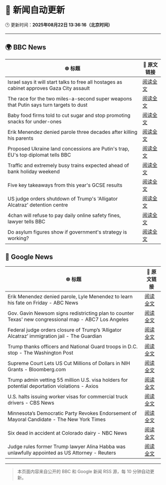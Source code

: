 # 🧠 新闻自动更新

🕒 更新时间：**2025年08月22日 13:36:16（北京时间）**

---

## 🌍 BBC News

| 🌐 标题 | 🔗 原文链接 |
|--------|-------------|
| Israel says it will start talks to free all hostages as cabinet approves Gaza City assault | [阅读全文](https://www.bbc.com/news/articles/c754kknw2g2o?at_medium=RSS&at_campaign=rss) |
| The race for the two miles-a-second super weapons that Putin says turn targets to dust | [阅读全文](https://www.bbc.com/news/articles/cgeqj1q8gj4o?at_medium=RSS&at_campaign=rss) |
| Baby food firms told to cut sugar and stop promoting snacks for under-ones | [阅读全文](https://www.bbc.com/news/articles/cvgpld8p9rqo?at_medium=RSS&at_campaign=rss) |
| Erik Menendez denied parole three decades after killing his parents | [阅读全文](https://www.bbc.com/news/articles/c3wnlldjp20o?at_medium=RSS&at_campaign=rss) |
| Proposed Ukraine land concessions are Putin's trap, EU's top diplomat tells BBC | [阅读全文](https://www.bbc.com/news/articles/cp8zdezm507o?at_medium=RSS&at_campaign=rss) |
| Traffic and extremely busy trains expected ahead of bank holiday weekend | [阅读全文](https://www.bbc.com/news/articles/c1kzrxwjnryo?at_medium=RSS&at_campaign=rss) |
| Five key takeaways from this year's GCSE results | [阅读全文](https://www.bbc.com/news/articles/c70x5j8z34do?at_medium=RSS&at_campaign=rss) |
| US judge orders shutdown of Trump's 'Alligator Alcatraz' detention centre | [阅读全文](https://www.bbc.com/news/articles/c5y3lwze2njo?at_medium=RSS&at_campaign=rss) |
| 4chan will refuse to pay daily online safety fines, lawyer tells BBC | [阅读全文](https://www.bbc.com/news/articles/cq68j5g2nr1o?at_medium=RSS&at_campaign=rss) |
| Do asylum figures show if government's strategy is working? | [阅读全文](https://www.bbc.com/news/articles/cx2x371g2k8o?at_medium=RSS&at_campaign=rss) |

## 📰 Google News

| 🌐 标题 | 🔗 原文链接 |
|--------|-------------|
| Erik Menendez denied parole, Lyle Menendez to learn his fate on Friday - ABC News | [阅读全文](https://news.google.com/rss/articles/CBMingFBVV95cUxQaWJGSmlJMzNLdHBlbnJlTjBrd3E1a19xS0dveTJwN1JUeHNLVnFidk1EMklZcUpadjR2SW5qMXBIU0lnSzBHUnVSUE1iN3BPTkRhSlpSd0NaT0JrVm1uU09VUXBmMGZTREMtQXJCclU0YUpGN3Z1M1V4Mm5tWVdLYmNpd3N2S1hXazJveDZnOGlfeUVOdTMwNWFKMUtCZ9IBowFBVV95cUxNajZBTU1NUU1qSTFoOS1fbTlOUm9GeVhXTnFoS2pKSWZVZno0aGVmbmkyaFRwVUNGTWphS2dTdG51Tm1fY3Y5bUlLN3I3UTBuZTV1WHUyN084clBpbzRxdzZIdkhyX0dQY012N2dUQ1BJemNwZTJ5MnR4SU5mVUVObWQ5Y1FHNnp4dVV6RG8zTENTdXJESnVWUmwyRDRlaHB3T0JR?oc=5) |
| Gov. Gavin Newsom signs redistricting plan to counter Texas' new congressional map - ABC7 Los Angeles | [阅读全文](https://news.google.com/rss/articles/CBMi1AFBVV95cUxPV1p2WW9oMzVEVllIVU9oazFaM0JLVVpNVE1CLWNVREhEaWFjdklVRzg5b2ZNS3pyOWFDVGlzV1ZfVkl6YlM5Z1hfNzhva0p3dDE1OTFuNXhXVTBXbTNBOE1taXVqMjlkZUQ1RFV4czk5N2RTTFhTaG5fNy0zcFA5YXZpU212c3Njem1lQS16Y2tsZDlMU212T2dsVW5EMjRYQkVzTHlPNlIzdU1HUDlBR2xWNUVYeGt3dldMUFdQMmxwdE5mTkttdklCeEc0YUlQWm9wVA?oc=5) |
| Federal judge orders closure of Trump’s ‘Alligator Alcatraz’ immigration jail - The Guardian | [阅读全文](https://news.google.com/rss/articles/CBMijgFBVV95cUxOUC1sXzgwZk5FU1B0LUZ5X0xhVlREM0V6MTMzSDdnN1JFTHc0cVR2c0hnZDFEUXNtbEVrWkc5YlZWbkExOWxmVHNTbWJaeXZMVnh5VE96bTdabUppcUF0RkNrU0ROT2hjUko5VF9TSnBiMVI0ckVDVkE5TThhZ1dFV2tsUEhUTFZlWm9sOTlR?oc=5) |
| Trump thanks officers and National Guard troops in D.C. stop - The Washington Post | [阅读全文](https://news.google.com/rss/articles/CBMigwFBVV95cUxOaERzQkZBdkdqQjdMbG1aVnh4U2hyelhKYU1yVWp2Mld4SVQwbjhyUGk4QjhOS25tdWxXYlR6YUg1dUpheWgzWjQ1d25YTVh1ZzVNSUhsU0ltYWkwWWh0TzdBV3VfdEFJRGtPYXJMVEpyYmk5OUZNejdoV25VT2MtTDV0NA?oc=5) |
| Supreme Court Lets US Cut Millions of Dollars in NIH Grants - Bloomberg.com | [阅读全文](https://news.google.com/rss/articles/CBMiswFBVV95cUxPVk10M2VwRU9SaHMtNVNXZ2lfd19yZGpCYTRBSnYyRkpYLU5JS1FhSFFQNEhLalpCdGRTNkw5Z0FtQWNiTDlLQ0FpaVhaWU8wOGhlcmEwVVp1WjZxc2NKbW5nSlI2djlYUWszSmZzanBUanpUbXJ6MFN4eUR5ODBUdU50M3kxczlXWjdRdjRMWnBsa2JzNHBhUU5yX1BlUEJ5ZUVvX20yYi1lSjl5UUhCZ2NORQ?oc=5) |
| Trump admin vetting 55 million U.S. visa holders for potential deportation violations - Axios | [阅读全文](https://news.google.com/rss/articles/CBMif0FVX3lxTFB4UWhwZEptOTRPbVRzMUlFdFVMejMwYTgyOE5SdWZKZUFJNjFzdUdzenM1T29uVWZQUXZ3WTlRaDF6SUZaajVvZnNGbFhsOTBoTDczNkVlbW5ZQk44T2g1bFlPQ3NUcWFBN29LalN3QmNBcWRQVGxOSG1ENjIwaUE?oc=5) |
| U.S. halts issuing worker visas for commercial truck drivers - CBS News | [阅读全文](https://news.google.com/rss/articles/CBMikwFBVV95cUxOYmExcE9VMWhHQjNGODlSdXVFcVVkRk9WMFo1M3pPVHlfU2dIN3htQjZsb1d2WlZRaW9rUXl1Y3ExTzZydkpDTzRNNFhib2RPcTF0MXlhd3Jta2M5MWYwb1h6TGNwM21KWjdsUDJjaHZuYXdZUzktam1LQmx4NV83c0FNVlR1bTRrV0RuUVU3MlZBaFnSAZgBQVVfeXFMTS1vZGxsSDFvcWZRMVpVUmNHeXVvYjJKSFoxWGxLdmRySXVsaG5USHQ4TU90dTVLTEN2QUlQU2RVQVphbkRsY0xOeWRjWVduMzlLWHgwZVVMUk9GVFkteDdFeER2X2JiOFBLTGZ1eUVTOHVWY3ZFQmtiQjVaYUVVYW11bU9mSkNNbG5Na1ZzNU5nVW5IaGd4c1o?oc=5) |
| Minnesota’s Democratic Party Revokes Endorsement of Mayoral Candidate - The New York Times | [阅读全文](https://news.google.com/rss/articles/CBMisAFBVV95cUxPZDd6WlNSaGE3bWhqV3BKMGllZ0FJMlRCWlVFQ2F6c3c4UmI5WE12aVRBaUthWExqbnVOcTc0dE9nY2d2VklEM2tnbkxZSjB2Wjd5QVFiTEZNXzh6VmRwVW9WYm13aXVEYWFTWjBrSkxjV1VuOXFGSnJxSEVoZ0dwdW1xSjBCMjllWFE2TmdoZi1WTEVSVnBwNmRudC15X3Q4MDZNNEJXZlI5V3VuUmRjLQ?oc=5) |
| Six dead in accident at Colorado dairy - NBC News | [阅读全文](https://news.google.com/rss/articles/CBMieEFVX3lxTE9ScnEtZC1lMG9Fazk5MnlNVGo2djZvU1dpWGxVdnZoVEZXelNVNnNYMUhKZEdkZEVmcXJ3NXkzYzZXbWU2Ylp5NGZIcURvTEtudEFESFdKcHdVRHhqcUJ0d3NYbUk0SjAxREJmSnR1a2IzUm11UkY2LdIBVkFVX3lxTE1qeVVmTU1yMXpaZ291WXhWUFRPVjlZamFRMDUwc0RFY1o3TjBTTEVXMlFVS3NWWFNtV3M3TnpTZ2FuR01OYVc5SkljcTJnR0hibUNOaUl3?oc=5) |
| Judge rules former Trump lawyer Alina Habba was unlawfully appointed as US Attorney - Reuters | [阅读全文](https://news.google.com/rss/articles/CBMizgFBVV95cUxNZ0piZTZ1ck4wbGRjbGMtd0JON29CMm42V05TQ1ZLanVjQ3kyTzhSc2h6QmJLRE1TQ3d4cFNQUWotT0sxNnVUZFdlRGUyWjh6YWtIcXBIZWx5SnZNdUh2eHFTakVRYWZPWk1peGtlekQzZTdBeVFLdGstQndVX0R1d3Zzb2ZJUlJ5bVliYW5Ha3BiZWRJc2dMTHVHa1o0MDZIVTkweEdaV3VueUtXaXlubjNtWnZpcTFoT2NVZ2wwNGxvQWVVN0xRdDA5Y2RKQQ?oc=5) |

---
> 本页面内容来自公开的 BBC 和 Google 新闻 RSS 源，每 10 分钟自动更新。